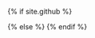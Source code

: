 <meta charset="utf-8">
<meta name="viewport" content="width=device-width, initial-scale=1, shrink-to-fit=no">
<meta name="description" content="{{ page.description | default: site.description | smartify }}">
<meta name="author" content="{{ site.authors }}">
<meta name="generator" content="Jekyll v{{ jekyll.version }}">

<link rel="shortcut icon" href="/favicon.ico" type="image/x-icon">
<link rel="icon" href="/favicon.ico" type="image/x-icon">

<title>
  {%- if page.title -%}
    {{ page.title | smartify }} · {{ site.title | smartify }}
  {%- else -%}
    {{ site.title | smartify }} · {{ site.description | smartify }}
  {%- endif -%}
</title>

<!-- Bootstrap core CSS -->
{% if site.github %}
<link href="{{ site.url }}/css/unquez-site.css" rel="stylesheet">
<link href="{{ site.url }}/css/vendor.css" rel="stylesheet">
<link href="{{ site.url }}/fonts/devicon.min.css" rel="stylesheet">
{% else %}
<link href="/css/unquez-site.css" rel="stylesheet">
<link href="/css/vendor.css" rel="stylesheet">
<link href="/fonts/devicon.min.css" rel="stylesheet">
{% endif %}
